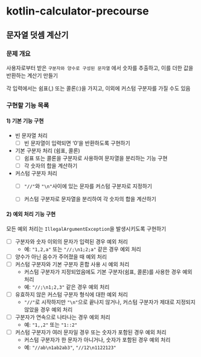 # kotlin-calculator-precourse
## 문자열 덧셈 계산기
### 문제 개요

사용자로부터 받은 `구분자와 양수로 구성된 문자열` 에서 숫자를 추출하고, 이를 더한 값을 반환하는 계산기 만들기

각 입력에서는 쉼표(,) 또는 콜론(:)을 가지고, 이외에 커스텀 구분자를 가질 수도 있음


### 구현할 기능 목록

#### 1) 기본 기능 구현

- 빈 문자열 처리
    - [ ]  빈 문자열이 입력되면 ‘0’을 반환하도록 구현하기
- 기본 구분자 처리 (쉼표, 콜론)
    - [ ]  쉼표 또는 콜론을 구분자로 사용하여 문자열을 분리하는 기능 구현
    - [ ]  각 숫자의 합을 계산하기
- 커스텀 구분자 처리
    - [ ]  `"//"`와 `"\n"`사이에 있는 문자를 커스텀 구분자로 지정하기
    - [ ]  커스텀 구분자로 문자열을 분리하여 각 숫자의 합을 계산하기


#### 2) 예외 처리 기능 구현
모든 예외 처리는 `IllegalArgumentException`을 발생시키도록 구현하기

- [ ]  구분자와 숫자 이외의 문자가 입력된 경우 예외 처리
    - 예: `"1,2,a"` 또는 `"//;\n1;2;a"` 같은 경우 예외 처리
- [ ]  양수가 아닌 음수가 주어졌을 때 예외 처리
- [ ]  커스텀 구분자와 기본 구분자 혼합 사용 시 예외 처리
    - 커스텀 구분자가 지정되었음에도 기본 구분자(쉼표, 콜론)를 사용한 경우 예외 처리
    - 예: `"//;\n1;2,3"` 같은 경우 예외 처리
- [ ]  유효하지 않은 커스텀 구분자 형식에 대한 예외 처리
    - `"//"`로 시작하지만 `"\n"`으로 끝나지 않거나, 커스텀 구분자가 제대로 지정되지 않았을 경우 예외 처리
- [ ]  구분자가 연속으로 나타나는 경우 예외 처리
    - 예: `"1,,2"` 또는 `"1::2"`
- [ ]  커스텀 구분자가 여러 문자일 경우 또는 숫자가 포함된 경우 예외 처리
    - 커스텀 구분자가 한 문자가 아니거나, 숫자가 포함된 경우 예외 처리
    - 예: `"//ab\n1ab2ab3"`, `"//12\n1122123"`